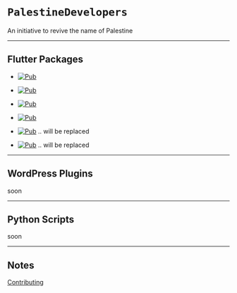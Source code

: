 # **`PalestineDevelopers`**

An initiative to revive the name of Palestine

---

## Flutter Packages

* [![Pub](https://img.shields.io/badge/Palestine%20Connection-pub-blue)](https://pub.dev/packages/palestine_connection)

* [![Pub](https://img.shields.io/badge/Palestine%20First%20Run-pub-blue)](https://pub.dev/packages/palestine_first_run)

* [![Pub](https://img.shields.io/badge/Palestine%20Trusted%20Device-pub-blue)](https://pub.dev/packages/palestine_trusted_device)

* [![Pub](https://img.shields.io/badge/Palestine%20Console-pub-blue)](https://pub.dev/packages/palestine_console)

* [![Pub](https://img.shields.io/badge/localize%20and%20translate-pub-blue)](https://pub.dev/packages/localize_and_translate) .. will be replaced

* [![Pub](https://img.shields.io/badge/Flutter%20Hex%20Color-pub-blue)](https://pub.dev/packages/flutter_hex_color) .. will be replaced

---

## WordPress Plugins

soon

---

## Python Scripts

soon

---

## Notes

[Contributing](CONTRIBUTING.md)
